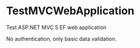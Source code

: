 # TestMVCWebApplication
 Test ASP.NET MVC 5 EF web application

No authentication, only basic data validation.
